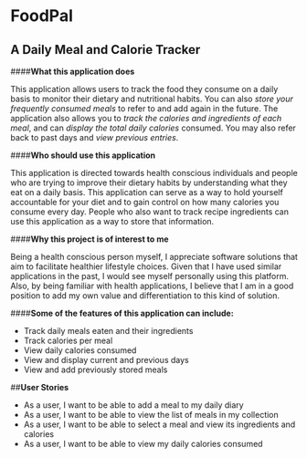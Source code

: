 # FoodPal

## A Daily Meal and Calorie Tracker

####**What this application does**

This application allows users to track the food they consume 
on a daily basis to monitor their dietary and nutritional habits. 
You can also *store your frequently consumed meals* to refer to and 
add again in the future. The application also allows you to *track
the calories and ingredients of each meal*, and can *display the 
total daily calories* consumed. You may also refer back
to past days and *view previous entries*.

####**Who should use this application**


This application is directed towards health conscious individuals
and people who are trying to improve their dietary habits by 
understanding what they eat on a daily basis. This application can
serve as a way to hold yourself accountable for your diet and to
gain control on how many calories you consume every day. People who
also want to track recipe ingredients can use this application
as a way to store that information.

####**Why this project is of interest to me**

Being a health conscious person myself, I appreciate software solutions
that aim to facilitate healthier lifestyle choices. Given that I have used 
similar applications in the past, I would see myself personally using this
platform. Also, by being familiar with health applications, 
I believe that I am in a good position to add my own value and differentiation
to this kind of solution.

####**Some of the features of this application can include:**
- Track daily meals eaten and their ingredients
- Track calories per meal
- View daily calories consumed
- View and display current and previous days
- View and add previously stored meals

##**User Stories**
- As a user, I want to be able to add a meal to my daily diary
- As a user, I want to be able to view the list of meals in my collection
- As a user, I want to be able to select a meal and view its ingredients and calories
- As a user, I want to be able to view my daily calories consumed